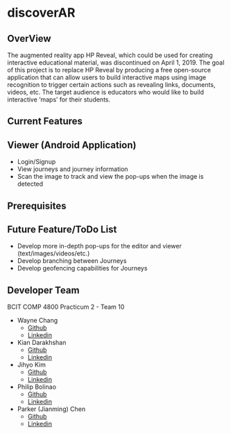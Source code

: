 # discoverAR
**OverView**
-
The augmented reality app HP Reveal, which could be used for creating interactive educational material, was discontinued on April 1, 2019. The goal of this project is to replace HP Reveal by producing a free open-source application that can allow users to build interactive maps using image recognition to trigger certain actions such as revealing links, documents, videos, etc. The target audience is educators who would like to build interactive ‘maps’ for their students.

**Current Features**
-
## Viewer (Android Application)

* Login/Signup
* View journeys and journey information
* Scan the image to track and view the pop-ups when the image is detected

**Prerequisites**
-

**Future Feature/ToDo List**
-
* Develop more in-depth pop-ups for the editor and viewer (text/images/videos/etc.)
* Develop branching between Journeys
* Develop geofencing capabilities for Journeys
	
**Developer Team** <br />
-
 BCIT COMP 4800 Practicum 2 - Team 10
   - Wayne Chang 
   		- [Github](https://github.com/Monrch92)
		- [Linkedin](https://www.linkedin.com/in/waynechang851/)
   - Kian Darakhshan
   		- [Github](https://github.com/kdarakhshan)
		- [Linkedin](https://www.linkedin.com/in/kian-darakhshan/)
   - Jihyo Kim
   		- [Github](https://github.com/kimjihyo)
		- [Linkedin](https://www.linkedin.com/in/jihyo-kim-084338156/)
   - Philip Bolinao
   		- [Github](https://github.com/pbolinao)
		- [Linkedin](https://www.linkedin.com/in/philip-bolinao-9b6a761a6/) 
   - Parker (Jianming) Chen
   		- [Github](https://github.com/JianmingChen)
		- [Linkedin](https://www.linkedin.com/in/jianming-parker-chen-aa5313159/)
